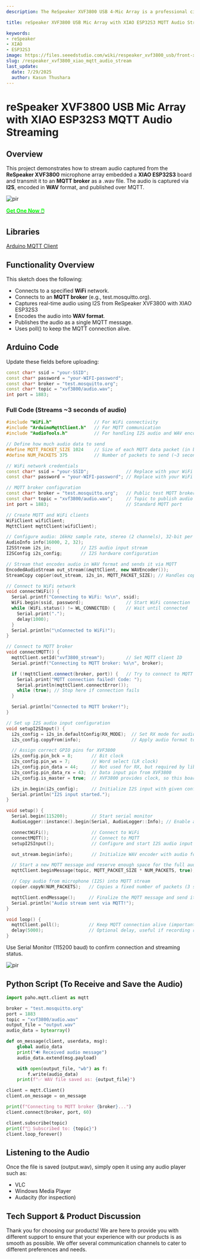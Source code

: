 ```yaml
---
description: The ReSpeaker XVF3800 USB 4-Mic Array is a professional circular microphone array with AEC, beamforming, noise suppression, and 360° voice capture. Paired with the XIAO ESP32S3, it enables advanced voice control for smart devices, robotics, and IoT applications. Discover seamless integration and dual-mode flexibility.

title: reSpeaker XVF3800 USB Mic Array with XIAO ESP32S3 MQTT Audio Streaming 

keywords:
- reSpeaker
- XIAO
- ESP32S3
image: https://files.seeedstudio.com/wiki/respeaker_xvf3800_usb/front-xiao.webp
slug: /respeaker_xvf3800_xiao_mqtt_audio_stream
last_update:
  date: 7/29/2025
  author: Kasun Thushara
---
```


# reSpeaker XVF3800 USB Mic Array with XIAO ESP32S3 MQTT Audio Streaming 

## Overview

This project demonstrates how to stream  audio captured from the **ReSpeaker XVF3800** microphone array embedded a **XIAO ESP32S3** board and transmit it to an **MQTT broker** as a .wav file. The audio is captured via **I2S**, encoded in **WAV** format, and published over MQTT.



<p style={{textAlign: 'center'}}><img src="https://files.seeedstudio.com/wiki/respeaker_xvf3800_usb/front-xiao.jpg" alt="pir" width={600} height="auto" /></p>

<div class="get_one_now_container" style={{textAlign: 'center'}}>
    <a class="get_one_now_item" href="https://www.seeedstudio.com/ReSpeaker-XVF3800-4-Mic-Array-With-XIAO-ESP32S3-p-6489.html" target="_blank" rel="noopener noreferrer">
            <strong><span><font color={'FFFFFF'} size={"4"}> Get One Now 🖱️</font></span></strong>
    </a>
</div>

## Libraries

[Arduino MQTT Client](https://docs.arduino.cc/libraries/arduinomqttclient/)

## Functionality Overview

This sketch does the following:
- Connects to a specified **WiFi** network.
- Connects to an **MQTT broker** (e.g., test.mosquitto.org).
- Captures real-time audio using I2S from ReSpeaker  XVF3800 with XIAO ESP32S3
- Encodes the audio into **WAV format**.
- Publishes the audio as a single MQTT message.
- Uses poll() to keep the MQTT connection alive.

## Arduino Code

Update these fields before uploading:

```cpp
const char* ssid = "your-SSID";
const char* password = "your-WIFI-password";
const char* broker = "test.mosquitto.org";
const char* topic = "xvf3800/audio.wav";
int port = 1883;
```

### Full Code (Streams ~3 seconds of audio)

```cpp
#include "WiFi.h"                // For WiFi connectivity
#include "ArduinoMqttClient.h"   // For MQTT communication
#include "AudioTools.h"          // For handling I2S audio and WAV encoding

// Define how much audio data to send
#define MQTT_PACKET_SIZE 1024    // Size of each MQTT data packet (in bytes)
#define NUM_PACKETS 375          // Number of packets to send (~3 seconds of audio at 16kHz)

// WiFi network credentials
const char* ssid = "your-SSID";              // Replace with your WiFi SSID
const char* password = "your-WIFI-password"; // Replace with your WiFi password

// MQTT broker configuration
const char* broker = "test.mosquitto.org";   // Public test MQTT broker
const char* topic = "xvf3800/audio.wav";     // Topic to publish audio to
int port = 1883;                             // Standard MQTT port

// Create MQTT and WiFi clients
WiFiClient wifiClient;
MqttClient mqttClient(wifiClient);

// Configure audio: 16kHz sample rate, stereo (2 channels), 32-bit per sample
AudioInfo info(16000, 2, 32);
I2SStream i2s_in;           // I2S audio input stream
I2SConfig i2s_config;       // I2S hardware configuration

// Stream that encodes audio in WAV format and sends it via MQTT
EncodedAudioStream out_stream(&mqttClient, new WAVEncoder());
StreamCopy copier(out_stream, i2s_in, MQTT_PACKET_SIZE); // Handles copying I2S data into the MQTT stream

// Connect to WiFi network
void connectWiFi() {
  Serial.printf("Connecting to WiFi: %s\n", ssid);
  WiFi.begin(ssid, password);                // Start WiFi connection
  while (WiFi.status() != WL_CONNECTED) {    // Wait until connected
    Serial.print(".");
    delay(1000);
  }
  Serial.println("\nConnected to WiFi!");
}

// Connect to MQTT broker
void connectMQTT() {
  mqttClient.setId("xvf3800_stream");        // Set MQTT client ID
  Serial.printf("Connecting to MQTT broker: %s\n", broker);

  if (!mqttClient.connect(broker, port)) {   // Try to connect to MQTT
    Serial.print("MQTT connection failed! Code: ");
    Serial.println(mqttClient.connectError());
    while (true); // Stop here if connection fails
  }

  Serial.println("Connected to MQTT broker!");
}

// Set up I2S audio input configuration
void setupI2SInput() {
  i2s_config = i2s_in.defaultConfig(RX_MODE);  // Set RX mode for audio input
  i2s_config.copyFrom(info);                   // Apply audio format to config

  // Assign correct GPIO pins for XVF3800
  i2s_config.pin_bck = 8;       // Bit clock
  i2s_config.pin_ws = 7;        // Word select (LR clock)
  i2s_config.pin_data = 44;     // Not used for RX, but required by lib
  i2s_config.pin_data_rx = 43;  // Data input pin from XVF3800
  i2s_config.is_master = true;  // XVF3800 provides clock, so this board acts as master

  i2s_in.begin(i2s_config);     // Initialize I2S input with given config
  Serial.println("I2S input started.");
}

void setup() {
  Serial.begin(115200);         // Start serial monitor
  AudioLogger::instance().begin(Serial, AudioLogger::Info); // Enable audio debug logs

  connectWiFi();                // Connect to WiFi
  connectMQTT();                // Connect to MQTT
  setupI2SInput();              // Configure and start I2S audio input

  out_stream.begin(info);       // Initialize WAV encoder with audio format

  // Start a new MQTT message and reserve enough space for the full audio stream
  mqttClient.beginMessage(topic, MQTT_PACKET_SIZE * NUM_PACKETS, true);

  // Copy audio from microphone (I2S) into MQTT stream
  copier.copyN(NUM_PACKETS);   // Copies a fixed number of packets (3 seconds of audio)

  mqttClient.endMessage();     // Finalize the MQTT message and send it
  Serial.println("Audio stream sent via MQTT!");
}

void loop() {
  mqttClient.poll();           // Keep MQTT connection alive (important if broker expects pings)
  delay(5000);                 // Optional delay, useful if recording repeatedly
}

```
Use Serial Monitor (115200 baud) to confirm connection and streaming status.

<p style={{textAlign: 'center'}}><img src="https://files.seeedstudio.com/wiki/respeaker_xvf3800_usb/mqtt_sm.PNG" alt="pir" width={700} height="auto" /></p>

## Python Script (To Receive and Save the Audio)

```python
import paho.mqtt.client as mqtt

broker = "test.mosquitto.org"
port = 1883
topic = "xvf3800/audio.wav"
output_file = "output.wav"
audio_data = bytearray()

def on_message(client, userdata, msg):
    global audio_data
    print("🔊 Received audio message")
    audio_data.extend(msg.payload)

    with open(output_file, "wb") as f:
        f.write(audio_data)
    print(f"✅ WAV file saved as: {output_file}")

client = mqtt.Client()
client.on_message = on_message

print(f"Connecting to MQTT broker {broker}...")
client.connect(broker, port, 60)

client.subscribe(topic)
print(f"📡 Subscribed to: {topic}")
client.loop_forever()

```
## Listening to the Audio

Once the file is saved (output.wav), simply open it using any audio player such as:

- VLC
- Windows Media Player
- Audacity (for inspection)

## Tech Support & Product Discussion

Thank you for choosing our products! We are here to provide you with different support to ensure that your experience with our products is as smooth as possible. We offer several communication channels to cater to different preferences and needs.

<div class="button_tech_support_container">
<a href="https://forum.seeedstudio.com/" class="button_forum"></a> 
<a href="https://www.seeedstudio.com/contacts" class="button_email"></a>
</div>

<div class="button_tech_support_container">
<a href="https://discord.gg/eWkprNDMU7" class="button_discord"></a> 
<a href="https://github.com/Seeed-Studio/wiki-documents/discussions/69" class="button_discussion"></a>
</div>


